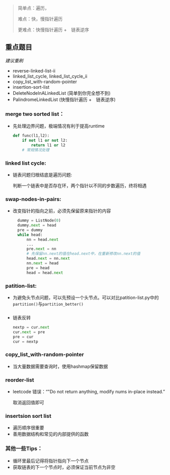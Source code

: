 > 简单点：遍历，
>
> 难点：快，慢指针遍历
>
> 更难点：快慢指针遍历 +　链表逆序

## 重点题目
*建议重刷*
- reverse-linked-list-ii
- linked_list_cycle, linked_list_cycle_ii
- copy_list_with-random-pointer
- insertion-sort-list
- DeleteNodeInALinkedList (简单到你完全想不到)
- PalindromeLinkedList (快慢指针遍历 +　链表逆序)

### merge two sorted list：
- 先处理边界问题，极端情况有利于提高runtime
  ```Python
  def func(l1,l2):
      if not l1 or not l2:
          return l1 or l2
      # 常规情况处理
  ```
### linked list cycle:
- 链表问题归根结底是遍历问题:

  判断一个链表中是否存在环，两个指针以不同的步数遍历，终将相遇

### swap-nodes-in-pairs:
- 改变指针的指向之前，必须先保留原来指针的内容
  ```Python
    dummy = ListNode(0)
    dummy.next = head
    pre = dummy
    while head:
        nn = head.next
        ...
        pre.next = nn
        # 先保留nn.next的值在head.next中，在重新修改nn.next的值
        head.next = nn.next
        nn.next = head
        pre = head
        head = head.next
  ```
### patition-list:
- 为避免头节点问题，可以先预设一个头节点。可以对比patition-list.py中的```partition()```与```partition_better()```

###
- 链表反转
  ```Python
  nextp = cur.next
  cur.next = pre
  pre = cur
  cur = nextp
  ```

### copy_list_with-random-pointer
- 当大量数据需要查询时，使用hashmap保留数据

### reorder-list
- leetcode 错误：“"Do not return anything, modify nums in-place instead.”

  取消返回值即可

### insertsion sort list
- 遍历顺序很重要
- 善用数据结构和常见的内部提供的函数

### 其他一些Tips：
- 循环里最后记得将指针指向下一个节点
- 获取链表的下一个节点时，必须保证当前节点为非空